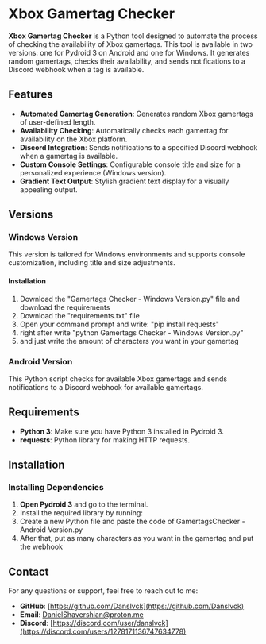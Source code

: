 # Xbox Gamertag Checker

**Xbox Gamertag Checker** is a Python tool designed to automate the process of checking the availability of Xbox gamertags. This tool is available in two versions: one for Pydroid 3 on Android and one for Windows. It generates random gamertags, checks their availability, and sends notifications to a Discord webhook when a tag is available.

## Features

- **Automated Gamertag Generation**: Generates random Xbox gamertags of user-defined length.
- **Availability Checking**: Automatically checks each gamertag for availability on the Xbox platform.
- **Discord Integration**: Sends notifications to a specified Discord webhook when a gamertag is available.
- **Custom Console Settings**: Configurable console title and size for a personalized experience (Windows version).
- **Gradient Text Output**: Stylish gradient text display for a visually appealing output.

## Versions

### Windows Version

This version is tailored for Windows environments and supports console customization, including title and size adjustments.

#### Installation

1. Download the "Gamertags Checker - Windows Version.py" file and download the requirements
2. Download the "requirements.txt" file
3. Open your command prompt and write: "pip install requests"
4. right after write "python Gamertags Checker - Windows Version.py"
5. and just write the amount of characters you want in your gamertag

### Android Version

This Python script checks for available Xbox gamertags and sends notifications to a Discord webhook for available gamertags. 

## Requirements

- **Python 3**: Make sure you have Python 3 installed in Pydroid 3.
- **requests**: Python library for making HTTP requests.

## Installation

### Installing Dependencies

1. **Open Pydroid 3** and go to the terminal.
2. Install the required library by running:
3. Create a new Python file and paste the code of GamertagsChecker - Android Version.py
4. After that, put as many characters as you want in the gamertag and put the webhook

## Contact

For any questions or support, feel free to reach out to me:

- **GitHub**: [https://github.com/Danslvck](https://github.com/Danslvck)
- **Email**: [DanielShavershian@proton.me](mailto:anielShavershian@proton.me)
- **Discord**: [https://discord.com/user/danslvck](https://discord.com/users/1278171136747634778)


   


